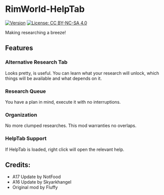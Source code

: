 # RimWorld-HelpTab

[![Version](https://img.shields.io/badge/Rimworld-A18-green.svg)](http://rimworldgame.com/)
[![License: CC BY-NC-SA 4.0](https://img.shields.io/badge/License-CC%20BY--NC--SA%204.0-blue.svg)](http://creativecommons.org/licenses/by-nc-sa/4.0/)

Making researching a breeze!

## Features
### Alternative Research Tab
Looks pretty, is useful. You can learn what your research will unlock, which things will be available and what depends on it.

### Research Queue
You have a plan in mind, execute it with no interruptions.

### Organization
No more clumped researches. This mod warranties no overlaps.

### HelpTab Support
If HelpTab is loaded, right click will open the relevant help.

## Credits:
- A17 Update by NotFood
- A16 Update by Skyarkhangel
- Original mod by Fluffy
